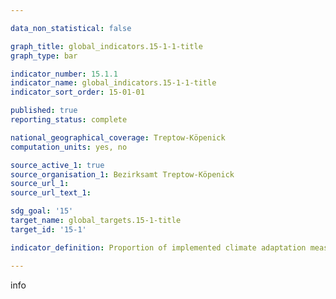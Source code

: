 ```yaml
---

data_non_statistical: false

graph_title: global_indicators.15-1-1-title
graph_type: bar

indicator_number: 15.1.1
indicator_name: global_indicators.15-1-1-title
indicator_sort_order: 15-01-01

published: true
reporting_status: complete

national_geographical_coverage: Treptow-Köpenick
computation_units: yes, no

source_active_1: true
source_organisation_1: Bezirksamt Treptow-Köpenick
source_url_1:
source_url_text_1: 

sdg_goal: '15'
target_name: global_targets.15-1-title
target_id: '15-1'

indicator_definition: Proportion of implemented climate adaptation measures as a sum index of 10 dichotomous variables, based on a standardized questionnaire.

---
```


info
